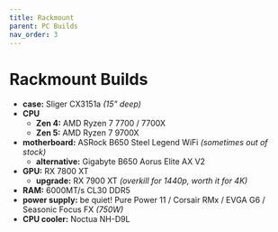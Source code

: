 ```yaml
---
title: Rackmount
parent: PC Builds
nav_order: 3
---
```

# Rackmount Builds

- **case:** Sliger CX3151a *(15" deep)*
- **CPU** 
	- **Zen 4:** AMD Ryzen 7 7700 / 7700X
	- **Zen 5:** AMD Ryzen 7 9700X
- **motherboard:** ASRock B650 Steel Legend WiFi *(sometimes out of stock)*
	- **alternative:** Gigabyte B650 Aorus Elite AX V2
- **GPU:** RX 7800 XT
	- **upgrade:** RX 7900 XT *(overkill for 1440p, worth it for 4K)*
- **RAM:** 6000MT/s CL30 DDR5
- **power supply:** be quiet! Pure Power 11 / Corsair RMx / EVGA G6 / Seasonic Focus FX *(750W)*
- **CPU cooler:** Noctua NH-D9L
